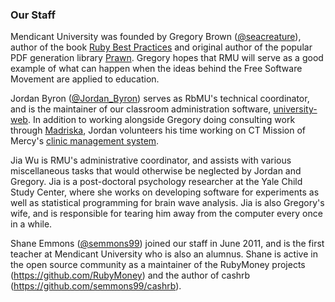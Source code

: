### Our Staff

Mendicant University was founded by Gregory Brown ([@seacreature](http://twitter.com/seacreature)), author of the book [Ruby Best Practices](http://rubybestpractices.com) and original author of the popular PDF generation library [Prawn](http://prawn.majesticseacreature.com).  Gregory hopes that RMU will serve as a good example of what can happen when the ideas behind the Free Software Movement are applied to education.

Jordan Byron ([@Jordan_Byron](http://twitter.com/jordan_byron)) serves as RbMU's technical coordinator, and is the maintainer of our classroom administration software, [university-web](https://github.com/rmu/university-web).  In addition to working alongside Gregory doing consulting work through [Madriska](http://madriska.com), Jordan volunteers his time working on CT Mission of Mercy's [clinic management system](https://github.com/jordanbyron/mission_of_mercy).

Jia Wu is RMU's administrative coordinator, and assists with various miscellaneous tasks that would otherwise be neglected by Jordan and Gregory.  Jia is a post-doctoral psychology researcher at the Yale Child Study Center, where she works on developing software for experiments as well as statistical programming for brain wave analysis.  Jia is also Gregory's wife, and is responsible for tearing him away from the computer every once in a while.

Shane Emmons ([@semmons99](http://twitter.com/semmons99)) joined our staff in June 2011, and is the first teacher at Mendicant University who is also an alumnus. Shane is active in the open source community as a maintainer of the RubyMoney projects (<https://github.com/RubyMoney>) and the author of cashrb (<https://github.com/semmons99/cashrb>).
